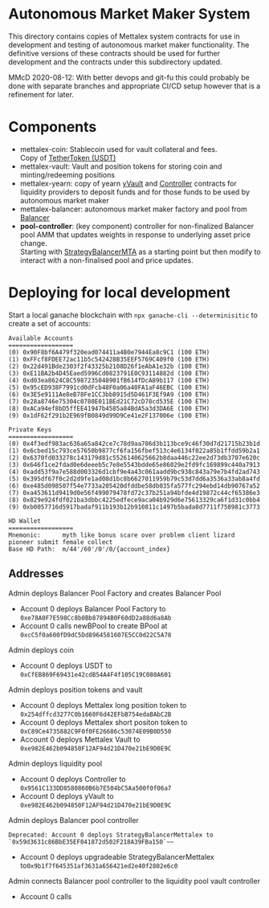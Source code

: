 # Autonomous Market Maker System
This directory contains copies of Mettalex system contracts for use in development
and testing of autonomous market maker functionality.  The definitive versions of
these contracts should be used for further development and the contracts under this
subdirectory updated.  

MMcD 2020-08-12: With better devops and git-fu this could probably be done with separate
branches and appropriate CI/CD setup however that is a refinement for later.

# Components
* mettalex-coin: Stablecoin used for vault collateral and fees.  
  Copy of [TetherToken (USDT)](https://etherscan.io/address/0xdac17f958d2ee523a2206206994597c13d831ec7#code)
* mettalex-vault: Vault and position tokens for storing coin and minting/redeeming positions 
* mettalex-yearn: copy of yearn [yVault](https://etherscan.io/address/0x5dbcf33d8c2e976c6b560249878e6f1491bca25c#code)
  and [Controller](https://etherscan.io/address/0x31317f9a5e4cc1d231bdf07755c994015a96a37c#code) contracts for liquidity providers to deposit funds and for 
  those funds to be used by autonomous market maker
* mettalex-balancer: autonomous market maker factory and pool from 
  [Balancer](https://docs.balancer.finance/smart-contracts/addresses) 
* **pool-controller**: (key component) controller for non-finalized Balancer pool AMM that 
  updates weights in response to underlying asset price change.  
  Starting with [StrategyBalancerMTA](https://etherscan.io/address/0x15f8afe8e14a91814808fb14cdf25feca4bd835a#code) as
  a starting point but then modify to interact with a non-finalised pool and price updates.


# Deploying for local development
Start a local ganache blockchain with `npx ganache-cli --determinisitic` to create
a set of accounts:

    
    Available Accounts
    ==================
    (0) 0x90F8bf6A479f320ead074411a4B0e7944Ea8c9C1 (100 ETH)
    (1) 0xFFcf8FDEE72ac11b5c542428B35EEF5769C409f0 (100 ETH)
    (2) 0x22d491Bde2303f2f43325b2108D26f1eAbA1e32b (100 ETH)
    (3) 0xE11BA2b4D45Eaed5996Cd0823791E0C93114882d (100 ETH)
    (4) 0xd03ea8624C8C5987235048901fB614fDcA89b117 (100 ETH)
    (5) 0x95cED938F7991cd0dFcb48F0a06a40FA1aF46EBC (100 ETH)
    (6) 0x3E5e9111Ae8eB78Fe1CC3bb8915d5D461F3Ef9A9 (100 ETH)
    (7) 0x28a8746e75304c0780E011BEd21C72cD78cd535E (100 ETH)
    (8) 0xACa94ef8bD5ffEE41947b4585a84BdA5a3d3DA6E (100 ETH)
    (9) 0x1dF62f291b2E969fB0849d99D9Ce41e2F137006e (100 ETH)
    
    Private Keys
    ==================
    (0) 0x4f3edf983ac636a65a842ce7c78d9aa706d3b113bce9c46f30d7d21715b23b1d
    (1) 0x6cbed15c793ce57650b9877cf6fa156fbef513c4e6134f022a85b1ffdd59b2a1
    (2) 0x6370fd033278c143179d81c5526140625662b8daa446c22ee2d73db3707e620c
    (3) 0x646f1ce2fdad0e6deeeb5c7e8e5543bdde65e86029e2fd9fc169899c440a7913
    (4) 0xadd53f9a7e588d003326d1cbf9e4a43c061aadd9bc938c843a79e7b4fd2ad743
    (5) 0x395df67f0c2d2d9fe1ad08d1bc8b6627011959b79c53d7dd6a3536a33ab8a4fd
    (6) 0xe485d098507f54e7733a205420dfddbe58db035fa577fc294ebd14db90767a52
    (7) 0xa453611d9419d0e56f499079478fd72c37b251a94bfde4d19872c44cf65386e3
    (8) 0x829e924fdf021ba3dbbc4225edfece9aca04b929d6e75613329ca6f1d31c0bb4
    (9) 0xb0057716d5917badaf911b193b12b910811c1497b5bada8d7711f758981c3773
    
    HD Wallet
    ==================
    Mnemonic:      myth like bonus scare over problem client lizard pioneer submit female collect
    Base HD Path:  m/44'/60'/0'/0/{account_index}
    

## Addresses
Admin deploys Balancer Pool Factory and creates Balancer Pool
* Account 0 deploys Balancer Pool Factory to `0xe78A0F7E598Cc8b0Bb87894B0F60dD2a88d6a8Ab`
* Account 0 calls newBPool to create BPool at `0xcC5f0a600fD9dC5Dd8964581607E5CC0d22C5A78`

Admin deploys coin 
* Account 0 deploys USDT to `0xCfEB869F69431e42cdB54A4F4f105C19C080A601`
 
Admin deploys position tokens and vault
* Account 0 deploys Mettalex long position token to `0x254dffcd3277C0b1660F6d42EFbB754edaBAbC2B`
* Account 0 deploys Mettalex short positon token to `0xC89Ce4735882C9F0f0FE26686c53074E09B0D550`
* Account 0 deploys Mettalex Vault to `0xe982E462b094850F12AF94d21D470e21bE9D0E9C`
 
Admin deploys liquidity pool
* Account 0 deploys Controller to `0x9561C133DD8580860B6b7E504bC5Aa500f0f06a7`
* Account 0 deploys yVault to `0xe982E462b094850F12AF94d21D470e21bE9D0E9C`

Admin deploys Balancer pool controller

    Deprecated: Account 0 deploys StrategyBalancerMettalex to `0x59d3631c86BbE35EF041872d502F218A39FBa150`~~
* Account 0 deploys upgradeable StrategyBalancerMettalex to`0x9b1f7f645351af3631a656421ed2e40f2802e6c0`

Admin connects Balancer pool controller to the liquidity pool vault controller
* Account 0 calls 